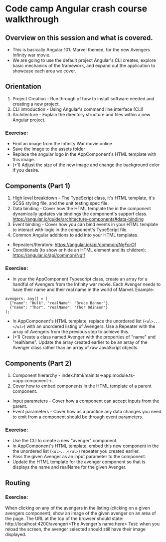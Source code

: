 # Code camp Angular crash course walkthrough

## Overview on this session and what is covered.
- This is basically Angular 101.  Marvel themed, for the new Avengers Infinity war movie.
- We are going to use the default project Angular's CLI creates, explore basic mechanics of the framework, and expand out the application to showcase each area we cover.

## Orientation
1. Project Creation - Run through of how to install software needed and creating a new project.
2. CLI introduction - Using Angular's command line interface (CLI)
3. Architecture - Explain the directory structure and files within a new Angular project.
### Exercise:
- Find an image from the Infinity War movie online
- Save the image to the assets folder
- Replace the angular logo in the AppComponent's HTML template with this image.
- (+1) Adjust the size of the new image and change the background color if you desire.

## Components (Part 1)
1. High level breakdown - The TypeScript class, it's HTML template, it's SCSS styling file, and the unit testing spec file.
2. Data binding - Cover how the HTML template the in the component dynamically updates via bindings the component's support class.
https://angular.io/guide/architecture-components#data-binding
3. Event binding - Cover how you can bind events in your HTML template to interact with logic in the component's TypeScript file.
4. Common Angular additions to add into your HTML templates.
- Repeaters/Iterators: https://angular.io/api/common/NgForOf 
- Conditionals (to show or hide an HTML element and its children): https://angular.io/api/common/NgIf
### Exercise:
- In your the AppComponent Typescript class, create an array for a handful of Avengers from the Infinity war movie.  Each Avenger needs to have their name and their real name in the world of Marvel.
Example:
```
avengers: any[] = [
  {"name": "Hulk", "realName": "Bruce Banner"},
  {"name": "Thor", "realName": "Thor Odinson"}
];

```
- In AppComponent's HTML template, replace the unordered list (`<ul>...</ul>`) with an unordered listing of Avengers.  Use a Repeater with the array of Avengers from the previous step to achieve this.
- (+1) Create a class named Avenger with the properties of "name" and "realName".  Update the array created earlier to be an array of the Avenger class rather than an array of raw JavaScript objects.

## Components (Part 2)
1. Component hierarchy - index.html/main.ts->app.module.ts->app.component->...
2. Cover how to embed components in the HTML template of a parent component.
- Input parameters - Cover how a component can accept inputs from the parent.
- Event parameters - Cover how as a practice any data changes you need to emit from a component should be through event parameters.
### Exercise:
- Use the CLI to create a new "avenger" component.
- In AppComponent's HTML template, embed this new component in the the unordered list (`<ul>...</ul>`) repeater you created earlier.
- Pass the given Avenger as an input parameter to the component.
- Update the HTML template for the avenger component so that is displays the name and realName for the given Avenger.

## Routing

### Exercise:
When clicking on any of the avengers in the listing (clicking on a given avengers component), show an image of the given avenger on an area of the page.  The URL at the top of the browser should state: 
http://localhost:4200/avenger/<The Avenger's name here>
Test: when you reload the screen, the avenger selected should still have their image displayed.
